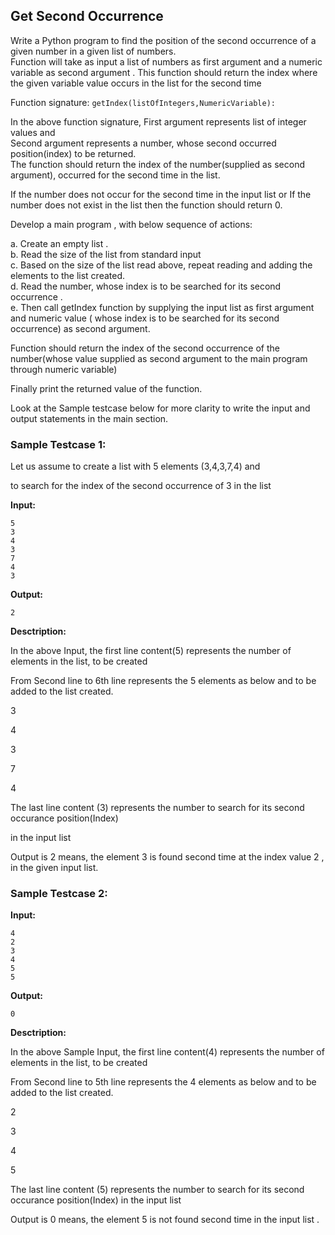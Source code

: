 ## Get Second Occurrence

Write a Python program to find the position of the second occurrence of a given number in a given list of numbers.  
Function will take as input a list of numbers as first argument and a numeric variable as second argument . This function should return the index where the given variable value occurs in the list for the second time  
  
Function signature: `getIndex(listOfIntegers,NumericVariable):`  
  
In the above function signature, First argument represents list of integer values and  
Second argument represents a number, whose second occurred position(index) to be returned.  
The function should return the index of the number(supplied as second argument), occurred for the second time in the list.  
  
If the number does not occur for the second time in the input list or If the number does not exist in the list then the function should return 0.  
  
Develop a main program , with below sequence of actions:  
  
a. Create an empty list .  
b. Read the size of the list from standard input  
c. Based on the size of the list read above, repeat reading and adding the elements to the list created.  
d. Read the number, whose index is to be searched for its second occurrence .  
e. Then call getIndex function by supplying the input list as first argument and numeric value ( whose index is to be searched for its second occurrence) as second argument.

Function should return the index of the second occurrence of the number(whose value supplied as second argument to the main program through numeric variable)

Finally print the returned value of the function.

Look at the Sample testcase below for more clarity to write the input and output statements in the main section.

### Sample Testcase 1:

Let us assume to create a list with 5 elements (3,4,3,7,4) and

to search for the index of the second occurrence of 3 in the list

**Input:**

```plaintext
5
3
4
3
7
4
3
```

**Output:**

```plaintext
2
```

**Desctription:**

In the above Input, the first line content(5) represents the number of elements in the list, to be created

From Second line to 6th line represents the 5 elements as below and to be added to the list created.

3

4

3

7

4

The last line content (3) represents the number to search for its second occurance position(Index)

in the input list

Output is 2 means, the element 3 is found second time at the index value 2 , in the given input list.

### Sample Testcase 2:

**Input:**

```plaintext
4
2
3
4
5
5
```

**Output:**

```plaintext
0
```

**Desctription:**

In the above Sample Input, the first line content(4) represents the number of elements in the list, to be created

From Second line to 5th line represents the 4 elements as below and to be added to the list created.

2

3

4

5

The last line content (5) represents the number to search for its second occurance position(Index) in the input list

Output is 0 means, the element 5 is not found second time in the input list .